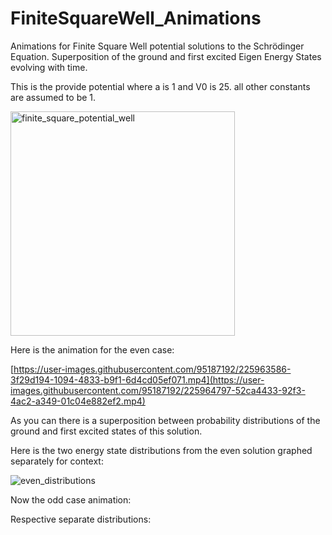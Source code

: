# FiniteSquareWell_Animations
Animations for Finite Square Well potential solutions to the Schrödinger Equation. Superposition of the ground and first excited Eigen Energy States evolving with time.

This is the provide potential where a is 1 and V0 is 25. all other constants are assumed to be 1.

<img width="359" alt="finite_square_potential_well" src="https://user-images.githubusercontent.com/95187192/225965579-aad8f56f-73ab-400e-8610-af67079e652c.png">


Here is the animation for the even case:

[https://user-images.githubusercontent.com/95187192/225963586-3f29d194-1094-4833-b9f1-6d4cd05ef071.mp4](https://user-images.githubusercontent.com/95187192/225964797-52ca4433-92f3-4ac2-a349-01c04e882ef2.mp4)


As you can there is a superposition between probability distributions of the ground and first excited states of this solution.



Here is the two energy state distributions from the even solution graphed separately for context:

![even_distributions](https://user-images.githubusercontent.com/95187192/225964128-0c4d9bf8-69ec-423a-b515-212e460a5ad1.png)


Now the odd case animation:

Respective separate distributions:
